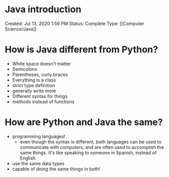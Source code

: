 # Java introduction

Created: Jul 13, 2020 1:56 PM
Status: Complete
Type: [[Computer Science/Java]]

# How is Java different from Python?

- White space doesn't matter
- Semicolons
- Parentheses, curly braces
- Everything is a class
- strict type definition
- generally write more
- Different syntax for things
- methods instead of functions

# How are Python and Java the same?

- programming languages!
    - even though the syntax is different, both languages can be used to communicate with computers, and are often used to accomplish the same things. It's like speaking to someone in Spanish, instead of English
- use the same data types
- capable of doing the same things in both!